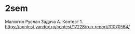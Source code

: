 # 2sem
Малюгин Руслан
Задача А. Контест 1.
https://contest.yandex.ru/contest/17228/run-report/31070564/
